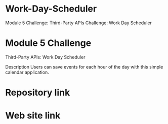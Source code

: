 # Work-Day-Scheduler
Module 5 Challenge: Third-Party APIs Challenge: Work Day Scheduler


# Module 5 Challenge
Third-Party APIs: Work Day Scheduler

Description
Users can save events for each hour of the day with this simple calendar application.

# Repository link


#                                                                             Web site link
